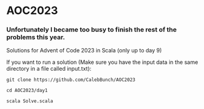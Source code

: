 # AOC2023

### Unfortunately I became too busy to finish the rest of the problems this year.

Solutions for Advent of Code 2023 in Scala (only up to day 9)

If you want to run a solution (Make sure you have the input data in the same directory in a file called input.txt):

```
git clone https://github.com/CalebBunch/AOC2023
```
```
cd AOC2023/day1
```
```
scala Solve.scala
```
